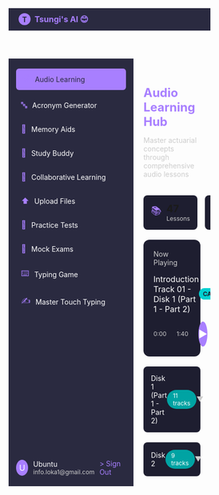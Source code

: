 <!DOCTYPE html>
<html lang="en">
<head>
  <meta charset="UTF-8">
  <meta name="viewport" content="width=device-width, initial-scale=1.0">
  <title>Tsungi's AI - Audio Learning Hub</title>
  <style>
    /* Global resets and base styles */
    * {
      margin: 0;
      padding: 0;
      box-sizing: border-box;
    }

    body {
      font-family: sans-serif; /* Replace with exact font if available, e.g., 'Inter' */
      background-color: #2a2a40; /* Dark purple background */
      color: #ffffff; /* White text */
      height: 100vh;
      overflow: hidden; /* Full viewport, no scroll */
      display: flex;
      flex-direction: column;
    }

    /* Header (Top Bar) */
    .header {
      display: flex;
      align-items: center;
      padding: 10px 20px;
      background-color: #2a2a40;
      border-bottom: 1px solid rgba(255, 255, 255, 0.1); /* Subtle divider */
    }

    .logo {
      display: flex;
      align-items: center;
      gap: 8px;
      font-size: 16px;
      font-weight: bold;
      color: #a87fff; /* Purple logo text */
    }

    .logo-avatar {
      width: 24px;
      height: 24px;
      border-radius: 50%;
      background-color: #a87fff;
      display: flex;
      align-items: center;
      justify-content: center;
      color: #2a2a40;
      font-size: 14px;
    }

    /* Main Dashboard Container */
    .dashboard {
      display: flex;
      flex: 1;
      overflow: hidden;
    }

    /* Sidebar */
    .sidebar {
      width: 250px; /* Fixed width */
      padding: 20px 15px;
      display: flex;
      flex-direction: column;
      justify-content: space-between;
      background-color: #2a2a40;
      flex-shrink: 0;
    }

    .sidebar-nav {
      display: flex;
      flex-direction: column;
      gap: 12px; /* Spacing between items */
    }

    .sidebar-link {
      display: flex;
      align-items: center;
      gap: 10px;
      color: #ffffff;
      text-decoration: none;
      font-size: 14px;
      padding: 8px 10px;
      border-radius: 6px;
      transition: background 0.2s;
    }

    .sidebar-link:hover {
      background-color: rgba(168, 127, 255, 0.2);
    }

    .sidebar-link.active {
      background-color: #a87fff;
      color: #2a2a40;
    }

    .sidebar-icon {
      font-size: 16px;
      color: #a87fff; /* Purple icons */
    }

    /* User Profile */
    .user-profile {
      display: flex;
      align-items: center;
      gap: 10px;
      margin-top: auto;
      padding-top: 20px;
    }

    .user-avatar {
      width: 32px;
      height: 32px;
      border-radius: 50%;
      background-color: #a87fff;
      display: flex;
      align-items: center;
      justify-content: center;
      font-size: 16px;
      color: #ffffff;
    }

    .user-info {
      display: flex;
      flex-direction: column;
    }

    .user-name {
      font-size: 14px;
      color: #ffffff;
    }

    .user-email {
      font-size: 12px;
      color: #cccccc;
      white-space: nowrap;
      overflow: hidden;
      text-overflow: ellipsis;
      max-width: 150px; /* Prevent overflow */
    }

    .sign-out {
      margin-left: auto;
      color: #a87fff;
      cursor: pointer;
      font-size: 14px;
    }

    /* Main Content */
    .main-content {
      flex: 1;
      padding: 20px;
      display: flex;
      flex-direction: column;
      gap: 20px;
      overflow-y: auto; /* Allow scrolling if content overflows */
    }

    /* Title Section */
    .title-section {
      text-align: left;
    }

    .hub-title {
      font-size: 24px;
      color: #a87fff; /* Purple title */
      margin-bottom: 4px;
    }

    .hub-subtitle {
      font-size: 14px;
      color: #cccccc;
    }

    /* Stats Row */
    .stats-row {
      display: flex;
      gap: 15px;
    }

    .stat-card {
      background-color: #1e1e30; /* Dark card */
      border-radius: 8px;
      padding: 15px;
      display: flex;
      align-items: center;
      gap: 10px;
      flex: 1;
      max-width: 200px; /* Prevent over-stretching */
    }

    .stat-icon {
      font-size: 20px;
      color: #a87fff;
    }

    .stat-value {
      font-size: 20px;
      font-weight: bold;
    }

    .stat-label {
      font-size: 12px;
      color: #cccccc;
    }

    /* Now Playing Section */
    .now-playing {
      background-color: #1e1e30;
      border-radius: 12px;
      padding: 20px;
      display: flex;
      flex-direction: column;
      gap: 15px;
    }

    .now-playing-title {
      font-size: 14px;
      color: #cccccc;
    }

    .track-info {
      display: flex;
      justify-content: space-between;
      align-items: center;
    }

    .track-title {
      font-size: 16px;
      color: #ffffff;
    }

    .track-badge {
      background-color: #00d1d1; /* Cyan */
      color: #1e1e30;
      padding: 4px 8px;
      border-radius: 20px;
      font-size: 12px;
      font-weight: bold;
    }

    .audio-controls {
      display: flex;
      align-items: center;
      justify-content: space-between;
      gap: 20px;
    }

    .timeline {
      display: flex;
      align-items: center;
      gap: 10px;
      flex: 1;
    }

    .time-start, .time-end {
      font-size: 12px;
      color: #cccccc;
    }

    .progress-bar {
      flex: 1;
      height: 4px;
      background-color: #3a3a50;
      border-radius: 2px;
      position: relative;
    }

    .progress-fill {
      width: 0%; /* JS dynamic */
      height: 100%;
      background-color: #a87fff;
      border-radius: 2px;
    }

    .play-button {
      width: 50px;
      height: 50px;
      border-radius: 50%;
      background-color: #a87fff;
      display: flex;
      align-items: center;
      justify-content: center;
      cursor: pointer;
      font-size: 20px;
      color: #ffffff;
    }

    .volume-control {
      display: flex;
      align-items: center;
      gap: 10px;
    }

    .volume-icon {
      font-size: 16px;
      color: #cccccc;
    }

    .volume-slider {
      width: 100px;
      height: 4px;
      background-color: #3a3a50;
      border-radius: 2px;
      position: relative;
    }

    .volume-fill {
      width: 50%; /* JS dynamic */
      height: 100%;
      background-color: #a87fff;
      border-radius: 2px;
    }

    .volume-knob {
      position: absolute;
      top: -4px;
      left: 50%; /* Adjust based on fill */
      width: 12px;
      height: 12px;
      background-color: #ffffff;
      border-radius: 50%;
      transform: translateX(-50%);
    }

    /* Disk Sections */
    .disk-section {
      background-color: #1e1e30;
      border-radius: 8px;
      padding: 15px;
      display: flex;
      justify-content: space-between;
      align-items: center;
      cursor: pointer;
      transition: background 0.2s;
    }

    .disk-section:hover {
      background-color: #25253a;
    }

    .disk-title {
      font-size: 14px;
      color: #ffffff;
    }

    .disk-tracks {
      background-color: #00a3a3; /* Teal badge */
      color: #ffffff;
      padding: 4px 12px;
      border-radius: 20px;
      font-size: 12px;
    }

    .disk-arrow {
      color: #cccccc;
      font-size: 14px;
    }
  </style>
</head>
<body>
  <header class="header">
    <div class="logo">
      <div class="logo-avatar">T</div>
      Tsungi's AI 😊
    </div>
  </header>
  <div class="dashboard">
    <aside class="sidebar">
      <nav class="sidebar-nav">
        <a href="#" class="sidebar-link active"><span class="sidebar-icon">🎧</span> Audio Learning</a>
        <a href="#" class="sidebar-link"><span class="sidebar-icon">🔤</span> Acronym Generator</a>
        <a href="#" class="sidebar-link"><span class="sidebar-icon">🧠</span> Memory Aids</a>
        <a href="#" class="sidebar-link"><span class="sidebar-icon">🤖</span> Study Buddy</a>
        <a href="#" class="sidebar-link"><span class="sidebar-icon">👥</span> Collaborative Learning</a>
        <a href="#" class="sidebar-link"><span class="sidebar-icon">⬆️</span> Upload Files</a>
        <a href="#" class="sidebar-link"><span class="sidebar-icon">📝</span> Practice Tests</a>
        <a href="#" class="sidebar-link"><span class="sidebar-icon">📄</span> Mock Exams</a>
        <a href="#" class="sidebar-link"><span class="sidebar-icon">⌨️</span> Typing Game</a>
        <a href="#" class="sidebar-link"><span class="sidebar-icon">✍️</span> Master Touch Typing</a>
      </nav>
      <div class="user-profile">
        <div class="user-avatar">U</div>
        <div class="user-info">
          <span class="user-name">Ubuntu</span>
          <span class="user-email">info.loka1@gmail.com</span>
        </div>
        <span class="sign-out">&gt; Sign Out</span>
      </div>
    </aside>
    <main class="main-content">
      <div class="title-section">
        <h1 class="hub-title">Audio Learning Hub</h1>
        <p class="hub-subtitle">Master actuarial concepts through comprehensive audio lessons</p>
      </div>
      <div class="stats-row">
        <div class="stat-card">
          <span class="stat-icon">📚</span>
          <div>
            <div class="stat-value">47</div>
            <div class="stat-label">Lessons</div>
          </div>
        </div>
        <div class="stat-card">
          <span class="stat-icon">✅</span>
          <div>
            <div class="stat-value">0</div>
            <div class="stat-label">Completed</div>
          </div>
        </div>
        <div class="stat-card">
          <span class="stat-icon">📈</span>
          <div>
            <div class="stat-value">0%</div>
            <div class="stat-label">Progress</div>
          </div>
        </div>
      </div>
      <section class="now-playing">
        <div class="now-playing-title">Now Playing</div>
        <div class="track-info">
          <span class="track-title">Introduction Track 01 - Disk 1 (Part 1 - Part 2)</span>
          <span class="track-badge">CA1</span>
        </div>
        <div class="audio-controls">
          <div class="timeline">
            <span class="time-start">0:00</span>
            <div class="progress-bar"><div class="progress-fill"></div></div>
            <span class="time-end">1:40</span>
          </div>
          <div class="play-button">▶</div>
          <div class="volume-control">
            <span class="volume-icon">🔊</span>
            <div class="volume-slider">
              <div class="volume-fill"></div>
              <div class="volume-knob"></div>
            </div>
          </div>
        </div>
      </section>
      <div class="disk-section">
        <span class="disk-title">Disk 1 (Part 1 - Part 2)</span>
        <span class="disk-tracks">11 tracks</span>
        <span class="disk-arrow">▼</span>
      </div>
      <div class="disk-section">
        <span class="disk-title">Disk 2</span>
        <span class="disk-tracks">9 tracks</span>
        <span class="disk-arrow">▼</span>
      </div>
      <!-- Add more disks or expanded content as needed -->
    </main>
  </div>
</body>
</html>